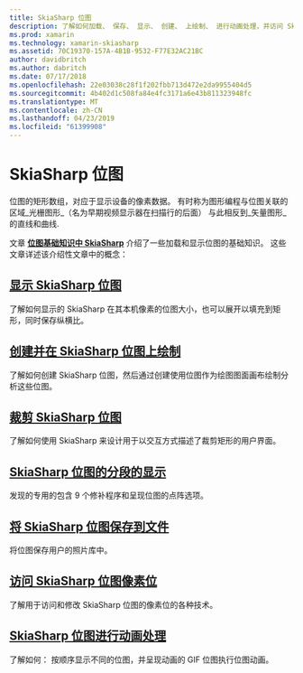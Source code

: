 ```yaml
---
title: SkiaSharp 位图
description: 了解如何加载、 保存、 显示、 创建、 上绘制、 进行动画处理，并访问 SkiaSharp 位图的位。
ms.prod: xamarin
ms.technology: xamarin-skiasharp
ms.assetid: 70C19370-157A-4B1B-9532-F77E32AC21BC
author: davidbritch
ms.author: dabritch
ms.date: 07/17/2018
ms.openlocfilehash: 22e03038c28f1f202fbb713d472e2da9955404d5
ms.sourcegitcommit: 4b402d1c508fa84e4fc3171a6e43b811323948fc
ms.translationtype: MT
ms.contentlocale: zh-CN
ms.lasthandoff: 04/23/2019
ms.locfileid: "61399908"
---
```

# <a name="skiasharp-bitmaps"></a>SkiaSharp 位图

位图的矩形数组，对应于显示设备的像素数据。 有时称为图形编程与位图关联的区域_光栅图形_（名为早期视频显示器在扫描行的后面） 与此相反到_矢量图形_的直线和曲线. 

文章 **[位图基础知识中 SkiaSharp](../basics/bitmaps.md)** 介绍了一些加载和显示位图的基础知识。 这些文章详述该介绍性文章中的概念：

## <a name="displaying-skiasharp-bitmapsdisplayingmd"></a>[显示 SkiaSharp 位图](displaying.md)

了解如何显示的 SkiaSharp 在其本机像素的位图大小，也可以展开以填充到矩形，同时保存纵横比。

## <a name="creating-and-drawing-on-skiasharp-bitmapsdrawingmd"></a>[创建并在 SkiaSharp 位图上绘制](drawing.md)

了解如何创建 SkiaSharp 位图，然后通过创建使用位图作为绘图图面画布绘制分析这些位图。

## <a name="cropping-skiasharp-bitmapscroppingmd"></a>[裁剪 SkiaSharp 位图](cropping.md)

了解如何使用 SkiaSharp 来设计用于以交互方式描述了裁剪矩形的用户界面。

## <a name="segmented-display-of-skiasharp-bitmapssegmentedmd"></a>[SkiaSharp 位图的分段的显示](segmented.md)

发现的专用的包含 9 个修补程序和呈现位图的点阵选项。

## <a name="saving-skiasharp-bitmaps-to-filessavingmd"></a>[将 SkiaSharp 位图保存到文件](saving.md)

将位图保存用户的照片库中。

## <a name="accessing-skiasharp-bitmap-pixel-bitspixel-bitsmd"></a>[访问 SkiaSharp 位图像素位](pixel-bits.md)

了解用于访问和修改 SkiaSharp 位图的像素位的各种技术。

## <a name="animating-skiasharp-bitmapsanimatingmd"></a>[SkiaSharp 位图进行动画处理](animating.md)

了解如何： 按顺序显示不同的位图，并呈现动画的 GIF 位图执行位图动画。
